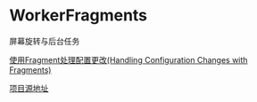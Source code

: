 # WorkerFragments
屏幕旋转与后台任务

[使用Fragment处理配置更改](http://www.jianshu.com/p/eb3f05610472)[(Handling Configuration Changes with Fragments)](http://www.androiddesignpatterns.com/2013/04/retaining-objects-across-config-changes.html)

[项目源地址](https://github.com/alexjlockwood/worker-fragments)